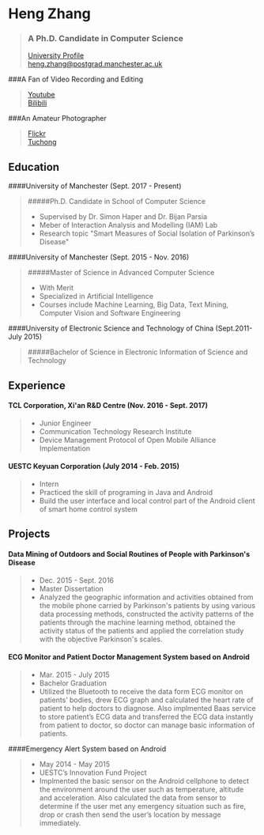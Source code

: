 # Heng Zhang

>### A Ph.D. Candidate in Computer Science
>[University Profile](https://www.research.manchester.ac.uk/portal/en/researchers/heng-zhang(c19de749-ca1d-4318-bca5-ad083a42daf8).html)<br/>
>heng.zhang@postgrad.manchester.ac.uk

###A Fan of Video Recording and Editing
>[Youtube](https://www.youtube.com/channel/UC4YxkkDp1m8zmOCpJDHx6tg)<br/>
>[Bilibili](https://space.bilibili.com/31791228/)

###An Amateur Photographer
>[Flickr](https://www.flickr.com/people/procorosso/)<br/>
>[Tuchong](https://tuchong.com/1354065/)


## Education
####University of Manchester (Sept. 2017 - Present)
>#####Ph.D. Candidate in School of Computer Science
>- Supervised by Dr. Simon Haper and Dr. Bijan Parsia
>- Meber of Interaction Analysis and Modelling (IAM) Lab
>- Research topic "Smart Measures of Social Isolation of Parkinson’s Disease"

####University of Manchester (Sept. 2015 - Nov. 2016)
>#####Master of Science in Advanced Computer Science
>- With Merit
>- Specialized in Artificial Intelligence
>- Courses include Machine Learning, Big Data, Text Mining, Computer Vision and Software Engineering

####University of Electronic Science and Technology of China (Sept.2011- July 2015)
>#####Bachelor of Science in Electronic Information of Science and Technology

## Experience
#### TCL Corporation, Xi'an R&D Centre (Nov. 2016 - Sept. 2017)
>- Junior Engineer
>- Communication Technology Research Institute
>- Device Management Protocol of Open Mobile Alliance Implementation

#### UESTC Keyuan Corporation (July 2014 - Feb. 2015)
>- Intern
>- Practiced the skill of programing in Java and Android
>- Build the user interface and local control part of the Android client of smart home control system

## Projects
#### Data Mining of Outdoors and Social Routines of People with Parkinson's Disease
>- Dec. 2015 - Sept. 2016
>- Master Dissertation
>- Analyzed the geographic information and activities obtained from the mobile phone carried by Parkinson's patients by using various data processing methods, constructed the activity patterns of the patients through the machine learning method, obtained the activity status of the patients and applied the correlation study with the objective Parkinson's scales.

#### ECG Monitor and Patient Doctor Management System based on Android
>- Mar. 2015 - July 2015
>- Bachelor Graduation
>- Utilized the Bluetooth to receive the data form ECG monitor on patients’ bodies, drew ECG graph and calculated the heart rate of patient to help doctors to diagnose. Also implmented Baas service to store patient’s ECG data and transferred the ECG data instantly from patient to doctor, so doctor can manage basic information of patients.

####Emergency Alert System based on Android
>- May 2014 - May 2015
>- UESTC’s Innovation Fund Project
>- Implmented the basic sensor on the Android cellphone to detect the environment around the user such as temperature, altitude and acceleration. Also calculated the data from sensor to determine if the user met any emergency situation such as fire, drop or crash then send the user’s location by message immediately.



